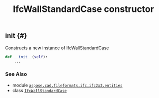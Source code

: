 ﻿---
title: IfcWallStandardCase constructor
second_title: Aspose.CAD for Python via .NET API References
description: 
type: docs
weight: 10
url: /python-net/aspose.cad.fileformats.ifc.ifc2x3.entities/ifcwallstandardcase/__init__/
is_root: false
---

## __init__ {#}

Constructs a new instance of IfcWallStandardCase



```python
def __init__(self):
    ...
```





### See Also
* module [`aspose.cad.fileformats.ifc.ifc2x3.entities`](../../)
* class [`IfcWallStandardCase`](/cad/python-net/aspose.cad.fileformats.ifc.ifc2x3.entities/ifcwallstandardcase)
